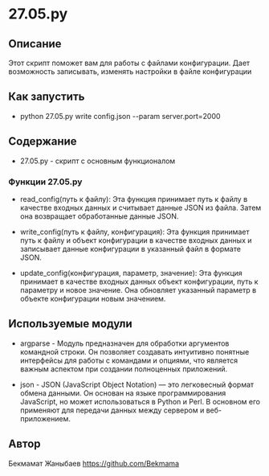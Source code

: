 # 27.05.py


## Описание
Этот скрипт поможет вам для работы с файлами конфигурации. Дает возможность записывать, изменять настройки в файле конфигурации
## Как запустить
 - python 27.05.py write  config.json --param server.port=2000

## Содержание
- 27.05.py - скрипт с основным функционалом
### Функции 27.05.py
- read_config(путь к файлу): Эта функция принимает путь к файлу в качестве входных данных и считывает данные JSON из файла. Затем она возвращает обработанные данные JSON.

-  write_config(путь к файлу, конфигурация): Эта функция принимает путь к файлу и объект конфигурации в качестве входных данных и записывает данные конфигурации в указанный файл в формате JSON.

-  update_config(конфигурация, параметр, значение): Эта функция принимает в качестве входных данных объект конфигурации, путь к параметру и новое значение. Она обновляет указанный параметр в объекте конфигурации новым значением.
## Используемые модули
- argparse - Модуль предназначен для обработки аргументов командной строки.
Он позволяет создавать интуитивно понятные интерфейсы для работы с командами и опциями, что является важным аспектом при создании полноценных приложений.

- json - JSON (JavaScript Object Notation) — это легковесный формат обмена данными. Он основан на языке программирования JavaScript, но может использоваться в Python и Perl. В основном его применяют для передачи данных между сервером и веб-приложением.


## Автор 
 Бекмамат Жаныбаев
 https://github.com/Bekmama
